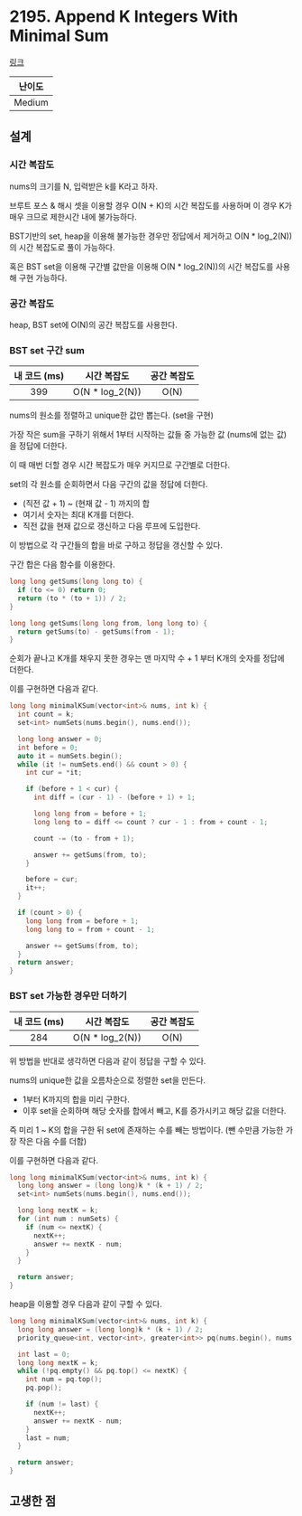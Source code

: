 # 2195. Append K Integers With Minimal Sum

[링크](https://leetcode.com/problems/append-k-integers-with-minimal-sum/)

| 난이도 |
| :----: |
| Medium |

## 설계

### 시간 복잡도

nums의 크기를 N, 입력받은 k를 K라고 하자.

브루트 포스 & 해시 셋을 이용할 경우 O(N + K)의 시간 복잡도를 사용하며 이 경우 K가 매우 크므로 제한시간 내에 불가능하다.

BST기반의 set, heap을 이용해 불가능한 경우만 정답에서 제거하고 O(N \* log_2(N))의 시간 복잡도로 풀이 가능하다.

혹은 BST set을 이용해 구간별 값만을 이용해 O(N \* log_2(N))의 시간 복잡도를 사용해 구현 가능하다.

### 공간 복잡도

heap, BST set에 O(N)의 공간 복잡도를 사용한다.

### BST set 구간 sum

| 내 코드 (ms) |   시간 복잡도    | 공간 복잡도 |
| :----------: | :--------------: | :---------: |
|     399      | O(N \* log_2(N)) |    O(N)     |

nums의 원소를 정렬하고 unique한 값만 뽑는다. (set을 구현)

가장 작은 sum을 구하기 위해서 1부터 시작하는 값들 중 가능한 값 (nums에 없는 값)을 정답에 더한다.

이 때 매번 더할 경우 시간 복잡도가 매우 커지므로 구간별로 더한다.

set의 각 원소를 순회하면서 다음 구간의 값을 정답에 더한다.

- (직전 값 + 1) ~ (현재 값 - 1) 까지의 합
- 여기서 숫자는 최대 K개를 더한다.
- 직전 값을 현재 값으로 갱신하고 다음 루프에 도입한다.

이 방법으로 각 구간들의 합을 바로 구하고 정답을 갱신할 수 있다.

구간 합은 다음 함수를 이용한다.

```cpp
long long getSums(long long to) {
  if (to <= 0) return 0;
  return (to * (to + 1)) / 2;
}

long long getSums(long long from, long long to) {
  return getSums(to) - getSums(from - 1);
}
```

순회가 끝나고 K개를 채우지 못한 경우는 맨 마지막 수 + 1 부터 K개의 숫자를 정답에 더한다.

이를 구현하면 다음과 같다.

```cpp
long long minimalKSum(vector<int>& nums, int k) {
  int count = k;
  set<int> numSets(nums.begin(), nums.end());

  long long answer = 0;
  int before = 0;
  auto it = numSets.begin();
  while (it != numSets.end() && count > 0) {
    int cur = *it;

    if (before + 1 < cur) {
      int diff = (cur - 1) - (before + 1) + 1;

      long long from = before + 1;
      long long to = diff <= count ? cur - 1 : from + count - 1;

      count -= (to - from + 1);

      answer += getSums(from, to);
    }

    before = cur;
    it++;
  }

  if (count > 0) {
    long long from = before + 1;
    long long to = from + count - 1;

    answer += getSums(from, to);
  }
  return answer;
}
```

### BST set 가능한 경우만 더하기

| 내 코드 (ms) |   시간 복잡도    | 공간 복잡도 |
| :----------: | :--------------: | :---------: |
|     284      | O(N \* log_2(N)) |    O(N)     |

위 방법을 반대로 생각하면 다음과 같이 정답을 구할 수 있다.

nums의 unique한 값을 오름차순으로 정렬한 set을 만든다.

- 1부터 K까지의 합을 미리 구한다.
- 이후 set을 순회하며 해당 숫자를 합에서 빼고, K를 증가시키고 해당 값을 더한다.

즉 미리 1 ~ K의 합을 구한 뒤 set에 존재하는 수를 빼는 방법이다. (뺀 수만큼 가능한 가장 작은 다음 수를 더함)

이를 구현하면 다음과 같다.

```cpp
long long minimalKSum(vector<int>& nums, int k) {
  long long answer = (long long)k * (k + 1) / 2;
  set<int> numSets(nums.begin(), nums.end());

  long long nextK = k;
  for (int num : numSets) {
    if (num <= nextK) {
      nextK++;
      answer += nextK - num;
    }
  }

  return answer;
}
```

heap을 이용할 경우 다음과 같이 구할 수 있다.

```cpp
long long minimalKSum(vector<int>& nums, int k) {
  long long answer = (long long)k * (k + 1) / 2;
  priority_queue<int, vector<int>, greater<int>> pq(nums.begin(), nums.end());

  int last = 0;
  long long nextK = k;
  while (!pq.empty() && pq.top() <= nextK) {
    int num = pq.top();
    pq.pop();

    if (num != last) {
      nextK++;
      answer += nextK - num;
    }
    last = num;
  }

  return answer;
}
```

## 고생한 점
